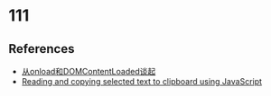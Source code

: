 111
==========

## References
* [从onload和DOMContentLoaded谈起](http://www.cnblogs.com/hh54188/archive/2013/03/01/2939426.html)
* [Reading and copying selected text to clipboard using JavaScript](http://www.javascriptkit.com/javatutors/copytoclipboard.shtml)